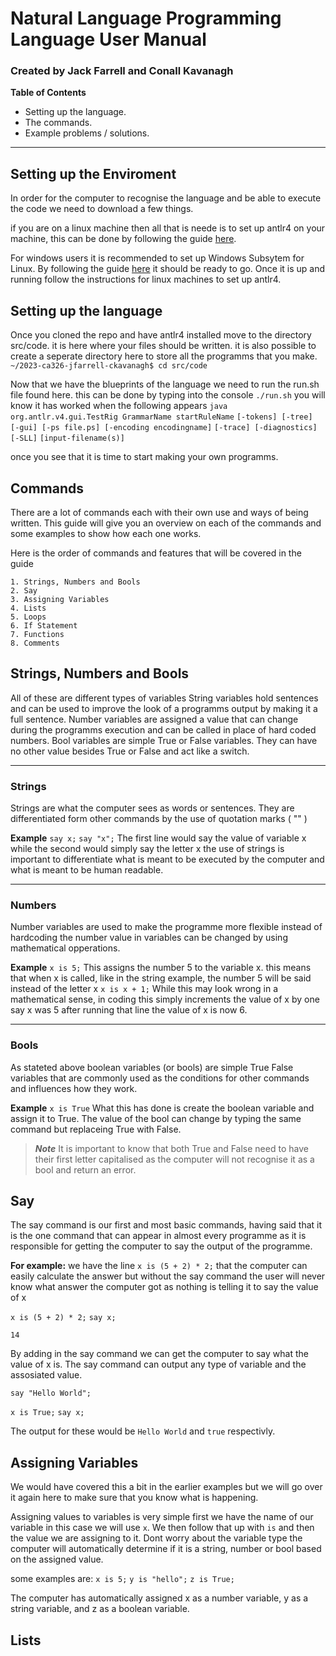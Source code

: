# Natural Language Programming Language User Manual 
### Created by Jack Farrell and Conall Kavanagh

**Table of Contents**
- Setting up the language.
- The commands.
- Example problems / solutions.
---
## Setting up the Enviroment

In order for the computer to recognise the language and be able to execute the code we need to download a few things.

if you are on a linux machine then all that is neede is to set up antlr4 on your machine, this can be done by following the guide [here](https://github.com/antlr/antlr4/blob/master/doc/getting-started.md#installation).

For windows users it is recommended to set up Windows Subsytem for Linux. By following the guide [here](https://pureinfotech.com/install-windows-subsystem-linux-2-windows-10/) it should be ready to go. Once it is up and running follow the instructions for linux machines to set up antlr4.

## Setting up the language

Once you cloned the repo and have antlr4 installed move to the directory src/code. it is here where your files should be written. it is also possible to create a seperate directory here to store all the programms that you make.
`~/2023-ca326-jfarrell-ckavanagh$ cd src/code`

Now that we have the blueprints of the language we need to run the run.sh file found here. this can be done by typing into the console `./run.sh` you will know it has worked when the following appears 
`java org.antlr.v4.gui.TestRig GrammarName startRuleName`
  `[-tokens] [-tree] [-gui] [-ps file.ps] [-encoding encodingname]`
 `[-trace] [-diagnostics] [-SLL]`
`[input-filename(s)]`

once you see that it is time to start making your own programms.

## Commands 

There are a lot of commands each with their own use and ways of being written. This guide will give you an overview on each of the commands and some examples to show how each one works.

Here is the order of commands and features that will be covered in the guide
	
	1. Strings, Numbers and Bools
	2. Say
	3. Assigning Variables
	4. Lists
	5. Loops
	6. If Statement
	7. Functions
	8. Comments

## Strings, Numbers and Bools

All of these are different types of variables
String variables hold sentences and can be used to improve the look of a programms output by making it a full sentence.
Number variables are assigned a value that can change during the programms execution and can be called in place of hard coded numbers.
Bool variables are simple True or False variables. They can have no other value besides True or False and act like a switch.

---
### Strings
Strings are what the computer sees as words or sentences.
They are differentiated form other commands by the use of quotation marks ( "" )

**Example**
`say x;`
`say "x";`
The first line would say the value of variable x while the second would simply say the letter x
the use of strings is important to differentiate what is meant to be executed by the computer and what is meant to be human readable.

---
### Numbers
Number variables are used to make the programme more flexible instead of hardcoding the number value in
variables can be changed by using mathematical opperations.

**Example**
`x is 5;`
This assigns the number 5 to the variable x. this means that when x is called, like in the string example, the number 5 will be said instead of the letter x
`x is x + 1;`
While this may look wrong in a mathematical sense, in coding this simply increments the value of x by one
say x was 5 after running that line the value of x is now 6.

---
### Bools
As stateted above boolean variables (or bools) are simple True False variables that are commonly used as the conditions for other commands and influences how they work.

**Example**
`x is True`
What this has done is create the boolean variable and assign it to True. The value of the bool can change by typing the same command but replaceing True with False.

>***Note***
It is important to know that both True and False need to have their first letter capitalised as the computer will not recognise it as a bool and return an error.

## Say

The say command is our first and most basic commands, having said that it is the one command that can appear in almost every programme as it is responsible for getting the computer to say the output of the programme.

**For example:**
we have the line `x is (5 + 2) * 2;` that the computer can easily calculate the answer but without the say command the user will never know what answer the computer got as nothing is telling it to say the value of x

`x is (5 + 2) * 2;`
`say x;`

`14`

By adding in the say command we can get the computer to say what the value of x is.
The say command can output any type of variable and the assosiated value.

`say "Hello World";`

`x is True;`
`say x;`

The output for these would be `Hello World` and `true` respectivly.

## Assigning Variables
We would have covered this a bit in the earlier examples but we will go over it again here to make sure that you know what is happening.

Assigning values to variables is very simple first we have the name of our variable in this case we will use `x`. We then follow that up with `is` and then the value we are assigning to it. Dont worry about the variable type the computer will automatically determine if it is a string, number or bool based on the assigned value.

some examples are:
`x is 5;`
`y is "hello";`
`z is True;`

The computer has automatically assigned x as a number variable, y as a string variable, and z as a boolean variable.

## Lists


